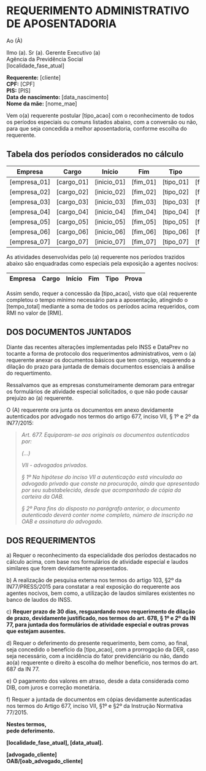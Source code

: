 # REQUERIMENTO ADMINISTRATIVO DE APOSENTADORIA

Ao (À)

Ilmo (a). Sr (a). Gerente Executivo (a)  
Agência da Previdência Social  
[localidade_fase_atual]

**Requerente:** [cliente]  
**CPF:** [CPF]  
**PIS:** [PIS]  
**Data de nascimento:** [data_nascimento]  
**Nome da mãe:** [nome_mae]

Vem o(a) requerente postular [tipo_acao] com o reconhecimento de todos os períodos especiais ou comuns listados abaixo, com a conversão ou não, para que seja concedida a melhor aposentadoria, conforme escolha do requerente.

## Tabela dos períodos considerados no cálculo

| Empresa | Cargo | Início | Fim | Tipo | Fator | Anos | Meses | Dias |
|---------|--------|---------|------|-------|--------|-------|--------|-------|
| [empresa_01] | [cargo_01] | [inicio_01] | [fim_01] | [tipo_01] | [fator_01] | [anos_01] | [meses_01] | [dias_01] |
| [empresa_02] | [cargo_02] | [inicio_02] | [fim_02] | [tipo_02] | [fator_02] | [anos_02] | [meses_02] | [dias_02] |
| [empresa_03] | [cargo_03] | [inicio_03] | [fim_03] | [tipo_03] | [fator_03] | [anos_03] | [meses_03] | [dias_03] |
| [empresa_04] | [cargo_04] | [inicio_04] | [fim_04] | [tipo_04] | [fator_04] | [anos_04] | [meses_04] | [dias_04] |
| [empresa_05] | [cargo_05] | [inicio_05] | [fim_05] | [tipo_05] | [fator_05] | [anos_05] | [meses_05] | [dias_05] |
| [empresa_06] | [cargo_06] | [inicio_06] | [fim_06] | [tipo_06] | [fator_06] | [anos_06] | [meses_06] | [dias_06] |
| [empresa_07] | [cargo_07] | [inicio_07] | [fim_07] | [tipo_07] | [fator_07] | [anos_07] | [meses_07] | [dias_07] |

As atividades desenvolvidas pelo (a) requerente nos períodos trazidos abaixo são enquadradas como especiais pela exposição a agentes nocivos:

| Empresa | Cargo | Início | Fim | Tipo | Prova |
|---------|--------|---------|------|-------|--------|

Assim sendo, requer a concessão da [tipo_acao], visto que o(a) requerente completou o tempo mínimo necessário para a aposentação, atingindo o [tempo_total] mediante a soma de todos os períodos acima requeridos, com RMI no valor de [RMI].

## DOS DOCUMENTOS JUNTADOS

Diante das recentes alterações implementadas pelo INSS e DataPrev no tocante a forma de protocolo dos requerimentos administrativos, vem o (a) requerente anexar os documentos básicos que tem consigo, requerendo a dilação do prazo para juntada de demais documentos essenciais à análise do requertimento.

Ressalvamos que as empresas constumeiramente demoram para entregar os formulários de atividade especial solicitados, o que não pode causar prejuízo ao (a) requerente.

O (A) requerente ora junta os documentos em anexo devidamente autenticados por advogado nos termos do artigo 677, inciso VII, § 1º e 2º da IN77/2015:

> *Art. 677. Equiparam-se aos originais os documentos autenticados por:*
>
> *(...)*
>
> *VII - advogados privados.*
>
> *§ 1º Na hipótese do inciso VII a autenticação está vinculada ao advogado privado que conste na procuração, ainda que apresentado por seu substabelecido, desde que acompanhado de cópia da carteira da OAB.*
>
> *§ 2º Para fins do disposto no parágrafo anterior, o documento autenticado deverá conter nome completo, número de inscrição na OAB e assinatura do advogado.*

## DOS REQUERIMENTOS

a) Requer o reconhecimento da especialidade dos períodos destacados no cálculo acima, com base nos formulários de atividade especial e laudos similares que forem devidamente apresentados.

b) A realização de pesquisa externa nos termos do artigo 103, §2º da IN77/PRESS/2015 para constatar a real exposição do requerente aos agentes nocivos, bem como, a utilização de laudos similares existentes no banco de laudos do INSS.

c) **Requer prazo de 30 dias, resguardando novo requerimento de dilação de prazo, devidamente justificado, nos termos do art. 678, § 1º e 2º da IN 77, para juntada dos formulários de atividade especial e outras provas que estejam ausentes.**

d) Requer o deferimento do presente requerimento, bem como, ao final, seja concedido o benefício da [tipo_acao], com a prorrogação da DER, caso seja necessário, com a incidência do fator previdenciário ou não, dando ao(a) requerente o direito à escolha do melhor benefício, nos termos do art. 687 da IN 77.

e) O pagamento dos valores em atraso, desde a data considerada como DIB, com juros e correção monetária.

f) Requer a juntada de documentos em cópias devidamente autenticadas nos termos do Artigo 677, inciso VII, §1º e §2º da Instrução Normativa 77/2015.

**Nestes termos,**  
**pede deferimento.**

**[localidade_fase_atual], [data_atual].**

**[advogado_cliente]**  
**OAB/[oab_advogado_cliente]**
